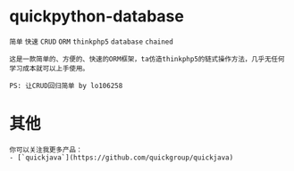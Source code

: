 # quickpython-database
`简单` `快速` `CRUD` `ORM` `thinkphp5` `database` `chained`


```
这是一款简单的、方便的、快速的ORM框架，ta仿造thinkphp5的链式操作方法，几乎无任何学习成本就可以上手使用。

PS: 让CRUD回归简单 by lo106258
```

# 其他
```
你可以关注我更多产品：
- [`quickjava`](https://github.com/quickgroup/quickjava)
```
